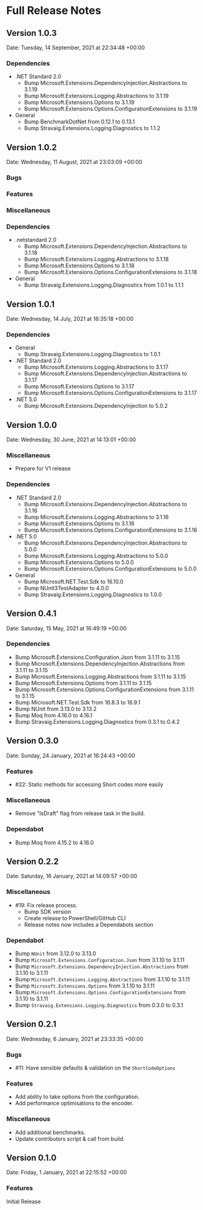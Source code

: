 # Full Release Notes

## Version 1.0.3

Date: Tuesday, 14 September, 2021 at 22:34:48 +00:00

### Dependencies

- .NET Standard 2.0
  - Bump Microsoft.Extensions.DependencyInjection.Abstractions to 3.1.19
  - Bump Microsoft.Extensions.Logging.Abstractions to 3.1.19
  - Bump Microsoft.Extensions.Options to 3.1.19
  - Bump Microsoft.Extensions.Options.ConfigurationExtensions to 3.1.19
- General 
  - Bump BenchmarkDotNet from 0.12.1 to 0.13.1
  - Bump Stravaig.Extensions.Logging.Diagnostics to 1.1.2
## Version 1.0.2

Date: Wednesday, 11 August, 2021 at 23:03:09 +00:00

### Bugs

### Features

### Miscellaneous

### Dependencies

- .netstandard 2.0
  - Bump Microsoft.Extensions.DependencyInjection.Abstractions to 3.1.18
  - Bump Microsoft.Extensions.Logging.Abstractions to 3.1.18
  - Bump Microsoft.Extensions.Options to 3.1.18
  - Bump Microsoft.Extensions.Options.ConfigurationExtensions to 3.1.18
- General
  - Bump Stravaig.Extensions.Logging.Diagnostics from 1.0.1 to 1.1.1


## Version 1.0.1

Date: Wednesday, 14 July, 2021 at 16:35:18 +00:00

### Dependencies

- General
  - Bump Stravaig.Extensions.Logging.Diagnostics to 1.0.1
- .NET Standard 2.0
  - Bump Microsoft.Extensions.Logging.Abstractions to 3.1.17
  - Bump Microsoft.Extensions.DependencyInjection.Abstractions to 3.1.17
  - Bump Microsoft.Extensions.Options to 3.1.17
  - Bump Microsoft.Extensions.Options.ConfigurationExtensions to 3.1.17
- .NET 5.0
  - Bump Microsoft.Extensions.DependencyInjection to 5.0.2
## Version 1.0.0

Date: Wednesday, 30 June, 2021 at 14:13:01 +00:00

### Miscellaneous

- Prepare for V1 release

### Dependencies

- .NET Standard 2.0
  - Bump Microsoft.Extensions.DependencyInjection.Abstractions to 3.1.16
  - Bump Microsoft.Extensions.Logging.Abstractions to 3.1.16
  - Bump Microsoft.Extensions.Options to 3.1.16
  - Bump Microsoft.Extensions.Options.ConfigurationExtensions to 3.1.16
- .NET 5.0
  - Bump Microsoft.Extensions.DependencyInjection.Abstractions to 5.0.0
  - Bump Microsoft.Extensions.Logging.Abstractions to 5.0.0
  - Bump Microsoft.Extensions.Options to 5.0.0
  - Bump Microsoft.Extensions.Options.ConfigurationExtensions to 5.0.0
- General
  - Bump Microsoft.NET.Test.Sdk to 16.10.0
  - Bump NUnit3TestAdapter to 4.0.0
  - Bump Stravaig.Extensions.Logging.Diagnostics to 1.0.0
## Version 0.4.1

Date: Saturday, 15 May, 2021 at 16:49:19 +00:00

### Dependencies

- Bump Microsoft.Extensions.Configuration.Json from 3.1.11 to 3.1.15
- Bump Microsoft.Extensions.DependencyInjection.Abstractions from 3.1.11 to 3.1.15
- Bump Microsoft.Extensions.Logging.Abstractions from 3.1.11 to 3.1.15
- Bump Microsoft.Extensions.Options from 3.1.11 to 3.1.15
- Bump Microsoft.Extensions.Options.ConfigurationExtensions from 3.1.11 to 3.1.15
- Bump Microsoft.NET.Test.Sdk from 16.8.3 to 16.9.1
- Bump NUnit from 3.13.0 to 3.13.2
- Bump Moq from 4.16.0 to 4.16.1
- Bump Stravaig.Extensions.Logging.Diagnostics from 0.3.1 to 0.4.2

## Version 0.3.0

Date: Sunday, 24 January, 2021 at 16:24:43 +00:00

### Features

* #22: Static methods for accessing Short codes more easily

### Miscellaneous

* Remove "IsDraft" flag from release task in the build.

### Dependabot

* Bump Moq from 4.15.2 to 4.16.0

## Version 0.2.2

Date: Saturday, 16 January, 2021 at 14:09:57 +00:00

### Miscellaneous

* #19: Fix release process.
  * Bump SDK version
  * Create release to PowerShell/GitHub CLI
  * Release notes now includes a Dependabots section

### Dependabot

* Bump `NUnit` from 3.12.0 to 3.13.0
* Bump `Microsoft.Extensions.Configuration.Json` from 3.1.10 to 3.1.11
* Bump `Microsoft.Extensions.DependencyInjection.Abstractions` from 3.1.10 to 3.1.11
* Bump `Microsoft.Extensions.Logging.Abstractions` from 3.1.10 to 3.1.11
* Bump `Microsoft.Extensions.Options` from 3.1.10 to 3.1.11
* Bump `Microsoft.Extensions.Options.ConfigurationExtensions` from 3.1.10 to 3.1.11
* Bump `Stravaig.Extensions.Logging.Diagnostics` from 0.3.0 to 0.3.1
## Version 0.2.1

Date: Wednesday, 6 January, 2021 at 23:33:35 +00:00

### Bugs

* #11: Have sensible defaults & validation on the `ShortCodeOptions`

### Features

* Add ability to take options from the configuration.
* Add performance optimisations to the encoder.

### Miscellaneous

* Add additional benchmarks.
* Update contributors script & call from build.

## Version 0.1.0

Date: Friday, 1 January, 2021 at 22:15:52 +00:00

### Features

Initial Release
